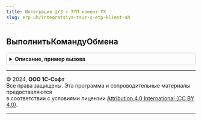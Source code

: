 ```yaml
---
title: Интеграция ЦУЗ с ЭТП клиент УХ
slug: erp_uh/integratsiya-tsuz-s-etp-klient-uh
---
```



## ВыполнитьКомандуОбмена
<details style="margin: 1em 0; padding: 0.5em; border: 1px solid #ccc; border-radius: 6px;">

<summary style="font-weight: bold; cursor: pointer;">Описание, пример вызова</summary>

```bsl
// В регистр сведений ЖурналОбменаСЭТП делается запись об обмене.
// Параметры:
//	КомандаОбмена - Строка, наименование команды обмена.
//	ЭТП - СправочникСсылка.ЭлектронныеТорговыеПлощадки.
//  ОбъектВыгрузки - Документ.ПрограммаЗакупки. Данные для отправки.
//	ПараметрыПодключенияКЭТП - Структура. Состав полей соответствует значению возвращаемому функцией  ШаблонОписанияПараметровПодключенияКЭТП().
//		Можно получить функцией ПолучитьПараметрыПодключенияКЭТП(ЭТП, Сотрудник).
//	ПоляОписанияТранзакции - Структура. Состав полей соответствует значению возвращаемому функцией ШаблонОписанияТранзакцииОбмена().
//		Поля, обязательные к заполнению: Статус, Сотрудник.
//	ОписаниеОповещенияОбОкончанииОбмена - ОписаниеОповещения - процедура, которая будет вызвана по окончании обмена или при возникновении ошибки.
//		В качестве результата возвращается значение ОписаниеОбмена типа Структура с полями соответствующими аргументам данной функции,
//		и добавлением полей:
//			- ИмяОбработки - Строка - полное имя вызванной формы обработки (если используется клиентский вызов);
//			- флТранзакцияЗавершиласьУспешно - Булево. Истина - обмен прошел успешно. Ложь - возникли ошибки обмена.
//				Описание ошибки см. ПоляОписанияТранзакции.ТекстОшибки, ПоляОписанияТранзакции.ОшибкаОбменаСЭТП.
//      Реквизит "ДополнительныеПараметры" всегда Неопределено.
Процедура ВыполнитьКомандуОбмена( Экспорт
```

Пример вызова
```bsl
ИнтеграцияЦУЗсЭТПКлиентУХ.ВыполнитьКомандуОбмена();
```
</details>

---

© 2024, **ООО 1С-Софт**  
Все права защищены. Эта программа и сопроводительные материалы предоставляются  
в соответствии с условиями лицензии [Attribution 4.0 International (CC BY 4.0)](https://creativecommons.org/licenses/by/4.0/legalcode).

---
